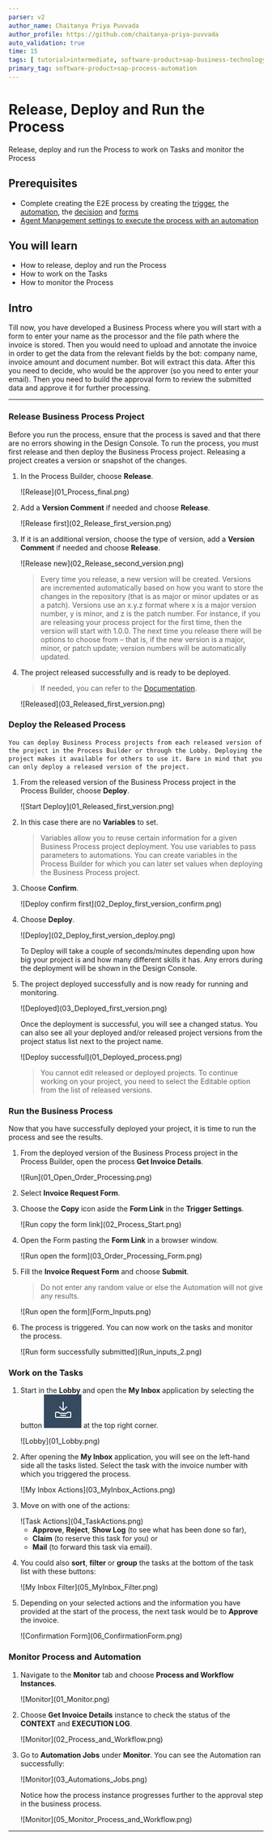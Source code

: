 ```yaml
---
parser: v2
author_name: Chaitanya Priya Puvvada
author_profile: https://github.com/chaitanya-priya-puvvada
auto_validation: true
time: 15
tags: [ tutorial>intermediate, software-product>sap-business-technology-platform, tutorial>free-tier]
primary_tag: software-product>sap-process-automation
---
```


# Release, Deploy and Run the Process
<!-- description --> Release, deploy and run the Process to work on Tasks and monitor the Process

## Prerequisites
-  Complete creating the E2E process by creating  the [trigger](spa-dox-create-process), the [automation](spa-dox-create-automation), the [decision](spa-dox-create-decision) and [forms](spa-dox-forms)
- [Agent Management settings to execute the process with an automation](spa-run-agent-settings)


## You will learn
  - How to release, deploy and run the Process
  - How to work on the Tasks
  - How to monitor the Process

## Intro
  Till now, you have developed a Business Process where you will start with a form to enter your name as the processor and the file path where the invoice is stored. Then you would need to upload and annotate the invoice in order to get the data from the relevant fields by the bot: company name, invoice amount and document number. Bot will extract this data. After this you need to decide, who would be the approver (so you need to enter your email). Then you need to build the approval form to review the submitted data and approve it for further processing.

---

### Release Business Process Project

   Before you run the process, ensure that the process is saved and that there are no errors showing in the Design Console.
   To run the process, you must first release and then deploy the Business Process project. Releasing a project creates a version or snapshot of the changes.

1. In the Process Builder, choose **Release**.

    <!-- border -->![Release](01_Process_final.png)

2. Add a **Version Comment** if needed and choose **Release**.

    <!-- border -->![Release first](02_Release_first_version.png)

3. If it is an additional version, choose the type of version, add a **Version Comment** if needed and choose **Release**.

    <!-- border -->![Release new](02_Release_second_version.png)

    > Every time you release, a new version will be created. Versions are incremented automatically based on how you want to store the changes in the repository (that is as major or minor updates or as a patch). Versions use an x.y.z format where x is a major version number, y is minor, and z is the patch number. For instance, if you are releasing your process project for the first time, then the version will start with 1.0.0. The next time you release there will be options to choose from – that is, if the new version is a major, minor, or patch update; version numbers will be automatically updated.

4. The project released successfully and is ready to be deployed.

    > If needed, you can refer to the [Documentation](https://help.sap.com/docs/PROCESS_AUTOMATION/a331c4ef0a9d48a89c779fd449c022e7/bcb638ecb98d4e1db8267ecccd8ffdf3.html?version=Cloud).

    <!-- border -->![Released](03_Released_first_version.png)


### Deploy the Released Process


    You can deploy Business Process projects from each released version of the project in the Process Builder or through the Lobby. Deploying the project makes it available for others to use it. Bare in mind that you can only deploy a released version of the project.

1. From the released version of the Business Process project in the Process Builder, choose **Deploy**.

    <!-- border -->![Start Deploy](01_Released_first_version.png)

2. In this case there are no **Variables** to set.

    > Variables allow you to reuse certain information for a given Business Process project deployment. You use variables to pass parameters to automations. You can create variables in the Process Builder for which you can later set values when deploying the Business Process project.

3. Choose **Confirm**.

    <!-- border -->![Deploy confirm  first](02_Deploy_first_version_confirm.png)

3. Choose **Deploy**.

    <!-- border -->![Deploy](02_Deploy_first_version_deploy.png)

    To Deploy will take a couple of seconds/minutes depending upon how big your project is and how many different skills it has. Any errors during the deployment will be shown in the Design Console.

4. The project deployed successfully and is now ready for running and monitoring.

    <!-- border -->![Deployed](03_Deployed_first_version.png)

    Once the deployment is successful, you will see a changed status. You can also see all your deployed and/or released project versions from the project status list next to the project name.

    <!-- border -->![Deploy successful](01_Deployed_process.png)

    > You cannot edit released or deployed projects. To continue working on your project, you need to select the Editable option from the list of released versions.


### Run the Business Process


   Now that you have successfully deployed your project, it is time to run the process and see the results.

1. From the deployed version of the Business Process project in the Process Builder, open the process **Get Invoice Details**.

    <!-- border -->![Run](01_Open_Order_Processing.png)

2. Select **Invoice Request Form**.

3. Choose the **Copy** icon aside the **Form Link** in the **Trigger Settings**.

    <!-- border -->![Run copy the form link](02_Process_Start.png)

3. Open the Form pasting the **Form Link** in a browser window.

    <!-- border -->![Run open the form](03_Order_Processing_Form.png)

4. Fill the **Invoice Request Form** and choose **Submit**.

    > Do not enter any random value or else the Automation will not give any results.

    <!-- border -->![Run open the form](Form_Inputs.png)

5. The process is triggered. You can now work on the tasks and monitor the process.

    <!-- border -->![Run form successfully submitted](Run_inputs_2.png)


### Work on the Tasks


1. Start in the **Lobby** and open the **My Inbox** application by selecting the button ![Inbox Icon](02_Inbox_Icon.png) at the top right corner.

    <!-- border -->![Lobby](01_Lobby.png)

2. After opening the **My Inbox** application, you will see on the left-hand side all the tasks listed. Select the task with the invoice number with which you triggered the process.

    <!-- border -->![My Inbox Actions](03_MyInbox_Actions.png)

3. Move on with one of the actions:

    <!-- border -->![Task Actions](04_TaskActions.png)

      - **Approve**, **Reject**, **Show Log** (to see what has been done so far),
      - **Claim** (to reserve this task for you) or
      - **Mail** (to forward this task via email).

4. You could also **sort**, **filter** or **group** the tasks at the bottom of the task list with these buttons:

    <!-- border -->![My Inbox Filter](05_MyInbox_Filter.png)

5. Depending on your selected actions and the information you have provided at the start of the process, the next task would be to **Approve** the invoice.

    <!-- border -->![Confirmation Form](06_ConfirmationForm.png)


### Monitor Process and Automation


1. Navigate to the **Monitor** tab and choose **Process and Workflow Instances**.

    <!-- border -->![Monitor](01_Monitor.png)

2. Choose **Get Invoice Details** instance to check the status of the **CONTEXT** and **EXECUTION LOG**.

    <!-- border -->![Monitor](02_Process_and_Workflow.png)

3. Go to **Automation Jobs** under **Monitor**.
   You can see the Automation ran successfully:

    <!-- border -->![Monitor](03_Automations_Jobs.png)

    Notice how the process instance progresses further to the approval step in the business process.

    <!-- border -->![Monitor](05_Monitor_Process_and_Workflow.png)


---
